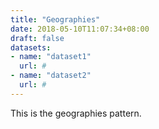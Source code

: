 ```yaml
---
title: "Geographies"
date: 2018-05-10T11:07:34+08:00
draft: false
datasets:
- name: "dataset1"
  url: #
- name: "dataset2"
  url: #
---
```


This is the geographies pattern.